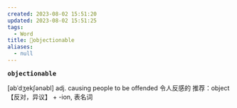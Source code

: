 ```yaml
---
created: 2023-08-02 15:51:20
updated: 2023-08-02 15:51:25
tags:
  - Word
title: 📖objectionable
aliases:
  - null
---
```


<pre><strong>objectionable</strong></pre>
[əbˈdʒekʃənəbl]
adj. causing people to be offended 令⼈反感的
推荐：object【反对，异议】 + -ion, 表名词